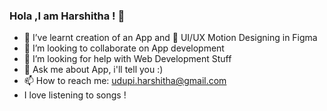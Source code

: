 ### Hola ,I am Harshitha ! 👋 

- 🔭 I’ve learnt creation of an App and 🌱 UI/UX Motion Designing in Figma
- 👯 I’m looking to collaborate on App development
- 🤔 I’m looking for help with Web Development Stuff
- 💬 Ask me about App, i'll tell you :)
- 📫 How to reach me: udupi.harshitha@gmail.com
-  I love listening to songs !

